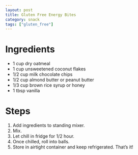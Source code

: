 ```yaml
---
layout: post
title: Gluten Free Energy Bites
category: snack
tags: ["gluten_free"]
---
```

# Ingredients

* 1 cup dry oatmeal
* 1 cup unsweetened coconut flakes
* 1/2 cup milk chocolate chips
* 1/2 cup almond butter or peanut butter
* 1/3 cup brown rice syrup or honey
* 1 tbsp vanilla 

# Steps

1. Add ingredients to standing mixer. 
2. Mix. 
3. Let chill in fridge for 1/2 hour. 
4. Once chilled, roll into balls. 
5. Store in airtight container and keep refrigerated. That’s it!